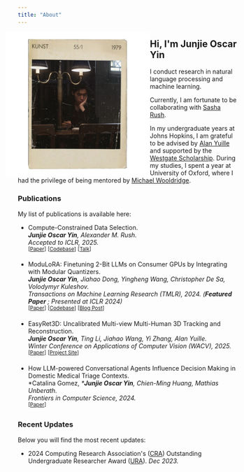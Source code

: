 ```yaml
---
title: "About"
---
```



<head>
    <style>
        .container {
            align: left; /* Aligns content of the container to the left */
        }
        .container img {
            width: 330px; /* Adjust this value to scale the image */
            margin-left: -5.5%; 
        }
    </style>
</head>

<!-- <img src="assets/photo_id_website.png" alt="" /> -->

<div class="container">
    <img src="/photo_id_website.png" align="left">
</div>

## Hi, I'm Junjie Oscar Yin

I conduct research in natural language processing and machine learning. 

Currently, I am fortunate to be collaborating with [Sasha Rush](https://rush-nlp.com/). 

In my undergraduate years at Johns Hopkins, I am grateful to be advised by [Alan Yuille](https://www.cs.jhu.edu/~ayuille/) and supported by the [Westgate Scholarship](https://apply.jhu.edu/tuition-aid/types-of-financial-aid/need-based-scholarships/westgate-scholarship/). During my studies, I spent a year at University of Oxford, where I had the privilege of being mentored by [Michael Wooldridge](https://www.cs.ox.ac.uk/people/michael.wooldridge/). 

<!-- 
I'm a Research Scientist at the [Flatiron
Institute](https://www.simonsfoundation.org/flatiron/)'s [Center for
Computational
Astrophysics](https://www.simonsfoundation.org/flatiron/center-for-computational-astrophysics/).
My main research interest is the application of probabilistic data analysis
techniques to solve fundamental problems in astronomy. These days, I'm mostly
using time domain surveys to discover new exoplanets, interpret the underlying
population of these planets, and learn more about the variability of stars. I am
also interested in the development of scientific software and open-source
practices. -->


### Publications

My list of publications is available here:


- Compute-Constrained Data Selection.\
***Junjie Oscar Yin**, Alexander M. Rush.* \
*Accepted to ICLR, 2025.* \
<sup>[<a href="https://arxiv.org/abs/2410.16208">Paper</a>]</sup> <sup>[<a href="https://github.com/oseyosey/CCDS">Codebase</a>]</sup> <sup>[<a href="https://www.youtube.com/watch?v=D5bHngvcQU4&t=787s">Talk</a>]</sup> 


- ModuLoRA: Finetuning 2-Bit LLMs on Consumer GPUs by Integrating with Modular Quantizers.\
***Junjie Oscar Yin**, Jiahao Dong, Yingheng Wang, Christopher De Sa, Volodymyr Kuleshov.* \
*Transactions on Machine Learning Research (TMLR), 2024. (**Featured Paper** ; Presented at ICLR 2024)* \
 <sup>[<a href="https://openreview.net/forum?id=r9p9CV52MV">Paper</a>]</sup> <sup>[<a href="https://github.com/kuleshov-group/llmtools">Codebase</a>]</sup> <sup>[<a href="https://oseyincs.io/llmtools/">Blog Post</a>]</sup> 


- EasyRet3D: Uncalibrated Multi-view Multi-Human 3D Tracking and Reconstruction.\
***Junjie Oscar Yin**, Ting Li, Jiahao Wang, Yi Zhang, Alan Yuille.*\
*Winter Conference on Applications of Computer Vision (WACV), 2025.* \
 <sup>[<a href="https://drive.google.com/file/d/1sD4FnnmsWsr38G5RkX6-rKMJT5Qn0Thn/view?usp=sharing">Paper</a>]</sup> <sup>[<a href="https://ez3dtrackmv.org/">Project Site</a>]</sup>


- How LLM-powered Conversational Agents Influence Decision Making in Domestic Medical Triage Contexts.\
\*Catalina Gomez, *\***Junjie Oscar Yin**, Chien-Ming Huang, Mathias Unberath.* \
*Frontiers in Computer Science, 2024.* \
<sup>[<a href="https://www.frontiersin.org/journals/computer-science/articles/10.3389/fcomp.2024.1427463/full">Paper</a>]</sup>



### Recent Updates

Below you will find the most recent updates:

- 2024 Computing Research Association's (<a href="https://cra.org/">CRA</a>) Outstanding Undergraduate Researcher Award (<a href="https://cra.org/crae/awards/cra-outstanding-undergraduate-researchers/">URA</a>). *Dec 2023.*


<!-- ### Code

I write a lot of code for work and in my spare time. All my projects live in
[public repositories on GitHub](https://github.com/dfm). Here are some of my most popular research codes:

<script id="code-template" type="x-tmpl-mustache">
{{#codes}}
<li>
    <i><a href="{{homepageUrl}}">{{name}}</a></i> &mdash; {{description}}
</li>
{{/codes}}
{{^codes}}
Unable to load of software.
{{/codes}}
</script>

<ul id="codelist"></ul> -->

<!-- [on ADS](http://adsabs.harvard.edu/cgi-bin/nph-abs_connect?return_req=no_params&author=Foreman-Mackey&db_key=PRE)
but here are a few highlights: -->

<!-- <script id="pub-template" type="x-tmpl-mustache">
{{#pubs}}
<li>
    {{authorsFormat}}, {{year}}, <a href="{{url}}"><i>{{title}}</i></a>.
    {{#codeLink}}<br><small>[<a href="{{codeLink}}">code</a>]</small>{{/codeLink}}
</li>
{{/pubs}}
{{^pubs}}
Unable to load publication list.
{{/pubs}}
</script> -->




<ul id="publist"></ul>

<script src="https://unpkg.com/mustache@latest"></script>

<script>
  var codeMap = {
    "10.1086/670067": "https://github.com/dfm/emcee",
    "10.1088/0004-637X/795/1/64": "https://github.com/dfm/exopop",
    "10.1088/0004-637X/806/2/215": "https://github.com/dfm/ketu",
    "10.21105/joss.00024": "https://github.com/dfm/corner.py",
    "10.3847/0004-6256/152/6/206": "https://github.com/dfm/peerless",
    "10.3847/1538-3881/aa9332": "https://github.com/dfm/celerite",
    "10.3847/2515-5172/aaaf6c": "https://github.com/dfm/celerite-grad",
    "10.21105/joss.01864": "https://github.com/dfm/emcee",
    "10.21105/joss.03285": "https://github.com/exoplanet-dev/exoplanet"
  };

  function formatAuthors(authors) {
    authors = authors.map(author => {
      var tokens = author.split(", ");
      if (tokens.length != 2) return author;
      return tokens[1][0] + ". " + tokens[0];
    });
    if (authors.length == 1) {
      return authors[0];
    } else if (authors.length >= 5) {
      return authors.slice(0, 4).join(", ") + ", et al.";
    }
    return authors.slice(0, authors.length - 1).join(", ") + ", and " + authors[authors.length - 1];
  }

  (() => {
    var codeTemplate = document.getElementById("code-template").innerHTML;
    fetch("https://raw.githubusercontent.com/dfm/cv/main/data/repos.json")
      .then(response => response.json())
      .then(data => {
        data = data.data.user.pinnedItems.edges.map(value => value.node);
        var rendered = Mustache.render(codeTemplate, { codes: data });
        document.getElementById("codelist").innerHTML = rendered;
      })
      .catch(() => {
        var rendered = Mustache.render(codeTemplate, { codes: [] });
        document.getElementById("codelist").innerHTML = rendered;
      });

    var pubTemplate = document.getElementById("pub-template").innerHTML;
    fetch("https://raw.githubusercontent.com/dfm/cv/main/data/pubs.json")
      .then(response => response.json())
      .then(data => {
        // Only first author
        data = data.filter(value => {
          return value.authors[0].startsWith("Foreman-Mackey") && value.doctype == "article";
        });

        // Format authors
        data = data.map(value => {
          value.authorsFormat = formatAuthors(value.authors);
          value.codeLink = codeMap[value.doi];
          value.title = value.title.replace("{\\&}", "&");
          return value;
        });

        var rendered = Mustache.render(pubTemplate, { pubs: data });
        document.getElementById("publist").innerHTML = rendered;
      })
      .catch(() => {
        var rendered = Mustache.render(pubTemplate, { pubs: [] });
        document.getElementById("publist").innerHTML = rendered;
      });
  })();
</script>
